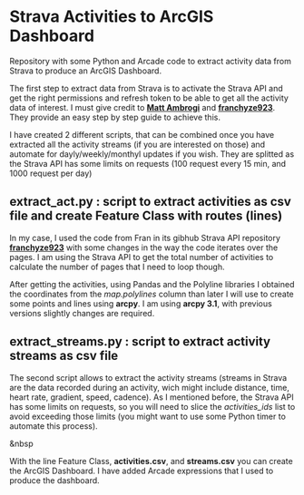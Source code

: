 # Strava Activities to ArcGIS Dashboard
Repository with some Python and Arcade code to extract activity data from Strava to produce an ArcGIS Dashboard.

The first step to extract data from Strava is to activate the Strava API and get the right permissions and refresh token to be able to get all the activity data of interest. I must give credit to <b><a href="https://towardsdatascience.com/using-the-strava-api-and-pandas-to-explore-your-activity-data-d94901d9bfde">Matt Ambrogi</a></b> and <b><a href="https://www.youtube.com/watch?v=sgscChKfGyg&t=258s">franchyze923</a></b>. They provide an easy step by step guide to achieve this.

I have created 2 different scripts, that can be combined once you have extracted all the activity streams (if you are interested on those) and automate for dayly/weekly/monthyl updates if you wish. They are splitted as the Strava API has some limits on requests (100 request every 15 min, and 1000 request per day)

<h2>extract_act.py : script to extract activities as csv file and create Feature Class with routes (lines)</h2>
In my case, I used the code from Fran in its gibhub Strava API repository <b><a href="https://github.com/franchyze923/Code_From_Tutorials/tree/master/Strava_Api">franchyze923</a></b> with some changes in the way the code iterates over the pages. I am using the Strava API to get the total number of activities to calculate the number of pages that I need to loop though.

After getting the activities, using Pandas and the Polyline libraries I obtained the coordinates from the <i>map.polylines</i> column than later I will use to create some points and lines using <b>arcpy</b>. I am using <b>arcpy 3.1</b>, with previous versions slightly changes are required.

<h2>extract_streams.py : script to extract activity streams as csv file</h2>
The second script allows to extract the activity streams (streams in Strava are the data recorded during an activity, wich might include distance, time, heart rate, gradient, speed, cadence). As I mentioned before, the Strava API has some limits on requests, so you will need to slice the <i>activities_ids</i> list to avoid exceeding those limits (you might want to use some Python timer to automate this process).

&nbsp

With the line Feature Class, <b>activities.csv</b>, and <b>streams.csv</b> you can create the ArcGIS Dashboard. I have added Arcade expressions that I used to produce the dashboard.
